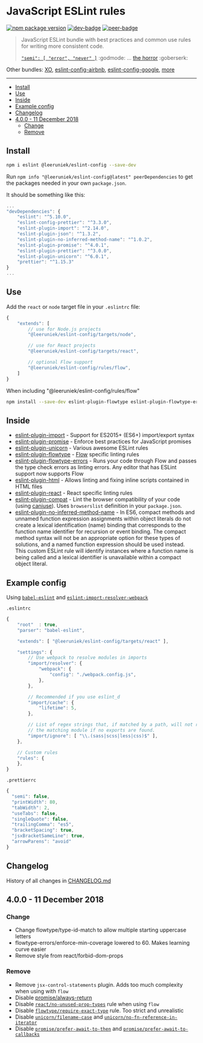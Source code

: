 <!-- markdownlint-disable line-length -->

# JavaScript ESLint rules

[![npm package version](https://badge.fury.io/js/%40leeruniek%2Feslint-config.svg)](https://badge.fury.io/js/%40leeruniek%2Feslint-config)
[![dev-badge](https://david-dm.org/leeruniek/eslint-config/dev-status.svg)](https://david-dm.org/leeruniek/eslint-config?type=dev)
[![peer-badge](https://david-dm.org/leeruniek/eslint-config/peer-status.svg)](https://david-dm.org/leeruniek/eslint-config?type=peer)

> JavaScript ESLint bundle with best practices and common use rules for writing more consistent code.
>
> [`"semi": [ "error", "never" ]`](http://eslint.org/docs/rules/semi) :godmode: ... [the horror](http://blog.izs.me/post/2353458699/an-open-letter-to-javascript-leaders-regarding) :goberserk:

Other bundles: [XO](https://www.npmjs.com/package/xo), [eslint-config-airbnb](https://www.npmjs.com/package/eslint-config-airbnb), [eslint-config-google](https://github.com/google/eslint-config-google), [more](https://www.npmjs.com/search?q=+eslint-config-)

---

<!-- MarkdownTOC levels="1,2,3" autolink="true" indent="    " -->

- [Install](#install)
- [Use](#use)
- [Inside](#inside)
- [Example config](#example-config)
- [Changelog](#changelog)
- [4.0.0 - 11 December 2018](#400---11-december-2018)
    - [Change](#change)
    - [Remove](#remove)

<!-- /MarkdownTOC -->

## Install

```bash
npm i eslint @leeruniek/eslint-config --save-dev
```

Run `npm info "@leeruniek/eslint-config@latest" peerDependencies` to get the packages needed in your own `package.json`.

It should be something like this:

```javascript
...
"devDependencies": {
    "eslint": "^5.10.0",
    "eslint-config-prettier": "^3.3.0",
    "eslint-plugin-import": "^2.14.0",
    "eslint-plugin-json": "^1.3.2",
    "eslint-plugin-no-inferred-method-name": "^1.0.2",
    "eslint-plugin-promise": "^4.0.1",
    "eslint-plugin-prettier": "^3.0.0",
    "eslint-plugin-unicorn": "^6.0.1",
    "prettier": "^1.15.3"
}
...
```

## Use

Add the `react` or `node` target file in your `.eslintrc` file:

```javascript
{
    "extends": [
        // use for Node.js projects
        "@leeruniek/eslint-config/targets/node",

        // use for React projects
        "@leeruniek/eslint-config/targets/react",

        // optional Flow support
        "@leeruniek/eslint-config/rules/flow",
    ]
}
```

When including "@leeruniek/eslint-config/rules/flow"

```bash
npm install --save-dev eslint-plugin-flowtype eslint-plugin-flowtype-errors
```

## Inside

- [eslint-plugin-import](https://www.npmjs.org/package/eslint-plugin-import) - Support for ES2015+ (ES6+) import/export syntax
- [eslint-plugin-promise](https://www.npmjs.org/package/eslint-plugin-promise) - Enforce best practices for JavaScript promises
- [eslint-plugin-unicorn](https://www.npmjs.org/package/eslint-plugin-unicorn) - Various awesome ESLint rules
- [eslint-plugin-flowtype](https://www.npmjs.org/package/eslint-plugin-flowtype) - [Flow](https://flow.org) specific linting rules
- [eslint-plugin-flowtype-errors](https://www.npmjs.org/package/eslint-plugin-flowtype-errors) - Runs your code through Flow and passes the type check errors as linting errors. Any editor that has ESLint support now supports Flow
- [eslint-plugin-html](https://www.npmjs.org/package/eslint-plugin-html) - Allows linting and fixing inline scripts contained in HTML files
- [eslint-plugin-react](https://www.npmjs.org/package/eslint-plugin-react) - React specific linting rules
- [eslint-plugin-compat](https://www.npmjs.org/package/eslint-plugin-compat) - Lint the browser compatibility of your code (using [caniuse](http://caniuse.com/)). Uses `browserslist` definition in your `package.json`.
- [eslint-plugin-no-inferred-method-name](https://www.npmjs.org/package/eslint-plugin-no-inferred-method-name) - In ES6, compact methods and unnamed function expression assignments within object literals do not create a lexical identification (name) binding that corresponds to the function name identifier for recursion or event binding. The compact method syntax will not be an appropriate option for these types of solutions, and a named function expression should be used instead. This custom ESLint rule will identify instances where a function name is being called and a lexical identifier is unavailable within a compact object literal.

## Example config

Using [`babel-eslint`](https://github.com/babel/babel-eslint) and [`eslint-import-resolver-webpack`](https://www.npmjs.com/package/eslint-import-resolver-webpack)

`.eslintrc`

```js
{
    "root"  : true,
    "parser": "babel-eslint",

    "extends": [ "@leeruniek/eslint-config/targets/react" ],

    "settings": {
        // Use webpack to resolve modules in imports
        "import/resolver": {
            "webpack": {
                "config": "./webpack.config.js",
            },
        },

        // Recommended if you use eslint_d
        "import/cache": {
            "lifetime": 5,
        },

        // List of regex strings that, if matched by a path, will not report
        // the matching module if no exports are found.
        "import/ignore": [ "\\.(sass|scss|less|css)$" ],
    },

    // Custom rules
    "rules": {
    },
}
```

`.prettierrc`

```js
{
  "semi": false,
  "printWidth": 80,
  "tabWidth": 2,
  "useTabs": false,
  "singleQuote": false,
  "trailingComma": "es5",
  "bracketSpacing": true,
  "jsxBracketSameLine": true,
  "arrowParens": "avoid"
}
```

## Changelog

History of all changes in [CHANGELOG.md](https://github.com/leeruniek/eslint-config/blob/master/CHANGELOG.md)

## 4.0.0 - 11 December 2018

### Change

- Change flowtype/type-id-match to allow multiple starting uppercase letters
- flowtype-errors/enforce-min-coverage lowered to 60. Makes learning curve easier
- Remove style from react/forbid-dom-props

### Remove

- Remove `jsx-control-statements` plugin. Adds too much complexity when using with `flow`
- Disable [promise/always-return](rules/promise.js#L23)
- Disable [`react/no-unused-prop-types`](rules/flow.js#L31) rule when using `flow`
- Disable [`flowtype/require-exact-type`](rules/flow.js#L77) rule. Too strict and unrealistic
- Disable [`unicorn/filename-case`](rules/unicorn.js#57) and [`unicorn/no-fn-reference-in-iterator`](rules/unicorn.js#L21)
- Disable [`promise/prefer-await-to-then`](rules/promise.js#L58) and [`promise/prefer-await-to-callbacks`](rules/promise.js#L61)
